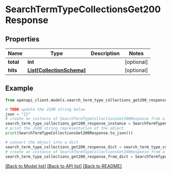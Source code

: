 # SearchTermTypeCollectionsGet200Response


## Properties

Name | Type | Description | Notes
------------ | ------------- | ------------- | -------------
**total** | **int** |  | [optional] 
**hits** | [**List[CollectionSchema]**](CollectionSchema.md) |  | [optional] 

## Example

```python
from openapi_client.models.search_term_type_collections_get200_response import SearchTermTypeCollectionsGet200Response

# TODO update the JSON string below
json = "{}"
# create an instance of SearchTermTypeCollectionsGet200Response from a JSON string
search_term_type_collections_get200_response_instance = SearchTermTypeCollectionsGet200Response.from_json(json)
# print the JSON string representation of the object
print(SearchTermTypeCollectionsGet200Response.to_json())

# convert the object into a dict
search_term_type_collections_get200_response_dict = search_term_type_collections_get200_response_instance.to_dict()
# create an instance of SearchTermTypeCollectionsGet200Response from a dict
search_term_type_collections_get200_response_from_dict = SearchTermTypeCollectionsGet200Response.from_dict(search_term_type_collections_get200_response_dict)
```
[[Back to Model list]](../README.md#documentation-for-models) [[Back to API list]](../README.md#documentation-for-api-endpoints) [[Back to README]](../README.md)


